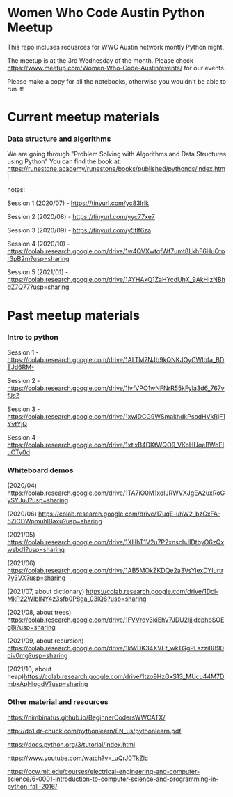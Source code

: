 # Women Who Code Austin Python Meetup

This repo incluses reousrces for WWC Austin network montly Python night. 

The meetup is at the 3rd Wednesday of the month.
Please check https://www.meetup.com/Women-Who-Code-Austin/events/ for our events.

Please make a copy for all the notebooks, otherwise you wouldn't be able to run it!

# Current meetup materials
### Data structure and algorithms
We are going through "Problem Solving with Algorithms and Data Structures using Python" 
You can find the book at: https://runestone.academy/runestone/books/published/pythonds/index.html

notes: 

Session 1 (2020/07) - https://tinyurl.com/yc83lrlk

Session 2 (2020/08) - https://tinyurl.com/yyc77xe7

Session 3 (2020/09) - https://tinyurl.com/y5tlf6za

Session 4 (2020/10) - https://colab.research.google.com/drive/1w4QVXwtqfWf7umt8LkhF6HuQtpr3pB2m?usp=sharing

Session 5 (2021/01) - https://colab.research.google.com/drive/1AYHAkQ1ZaHYcdUhX_9AkHIzNBhdZ7Q77?usp=sharing

# Past meetup materials
### Intro to python

Session 1 - https://colab.research.google.com/drive/1ALTM7NJb9kQNKJOyCWIbfa_BDEJd6RM-

Session 2 - https://colab.research.google.com/drive/1IvfVPO1wNFNrR55kFyla3d6_767vfJsZ

Session 3 - https://colab.research.google.com/drive/1xwlDCG9WSmakhdkPsodHVkRjF1YvtYjQ

Session 4 - https://colab.research.google.com/drive/1xtixB4DKtWQO9_VKoHUqeBWdFIuCTy0d



### Whiteboard demos
(2020/04) https://colab.research.google.com/drive/1TA7iO0M1xqIJRWVXJgEA2uxRoGySYJuJ?usp=sharing

(2020/06) https://colab.research.google.com/drive/17uqE-uhW2_bzGxFA-5ZiCDWpmuhlBaxu?usp=sharing

(2021/05) https://colab.research.google.com/drive/1XHhT1V2u7P2xnschJIDtbyO6zQxwsbd1?usp=sharing

(2021/06) https://colab.research.google.com/drive/1AB5MOkZKDQe2a3VsYiexDYIurtr7y3VX?usp=sharing

(2021/07, about dictionary) https://colab.research.google.com/drive/1Dcl-MkP22WlblNY4z3sfb0P8ga_03lQ6?usp=sharing

(2021/08, about trees) https://colab.research.google.com/drive/1FVVrdv3kiEhV7JDU2ljjjdcphbSOEg8i?usp=sharing

(2021/09, about recursion) https://colab.research.google.com/drive/1kWDK34XVFf_wkTGgPLszzi8890civ0mg?usp=sharing 

(2021/10, about heap)https://colab.research.google.com/drive/1tzo9HzGxS13_MUcu44M7DmbxApHlogdV?usp=sharing

### Other material and resources
https://nimbinatus.github.io/BeginnerCodersWWCATX/

http://do1.dr-chuck.com/pythonlearn/EN_us/pythonlearn.pdf

https://docs.python.org/3/tutorial/index.html

https://www.youtube.com/watch?v=_uQrJ0TkZlc

https://ocw.mit.edu/courses/electrical-engineering-and-computer-science/6-0001-introduction-to-computer-science-and-programming-in-python-fall-2016/

